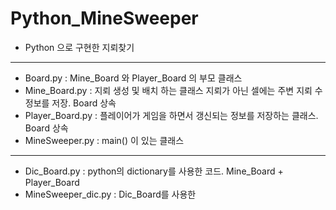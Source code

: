 # Python_MineSweeper
- Python 으로 구현한 지뢰찾기
* * *
- Board.py : Mine_Board 와 Player_Board 의 부모 클래스
- Mine_Board.py : 지뢰 생성 및 배치 하는 클래스 지뢰가 아닌 셀에는 주변 지뢰 수 정보를 저장. Board 상속
- Player_Board.py : 플레이어가 게임을 하면서 갱신되는 정보를 저장하는 클래스. Board 상속 
- MineSweeper.py : main() 이 있는 클래스 
* * *
- Dic_Board.py : python의 dictionary를 사용한 코드. Mine_Board + Player_Board
- MineSweeper_dic.py : Dic_Board를 사용한 
